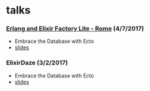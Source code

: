 # talks

### [Erlang and Elixir Factory Lite - Rome](http://www.erlang-factory.com/rome2017) (4/7/2017)

- Embrace the Database with Ecto
- [slides](embrace-the-database-with-ecto-2017-04-07/embrace-the-database-with-ecto-2017-04-07.pdf)

### ElixirDaze (3/2/2017)

- Embrace the Database with Ecto
- [slides](embrace-the-database-with-ecto-2017-03-02/embrace-the-database-with-ecto-2017-03-02.pdf)
